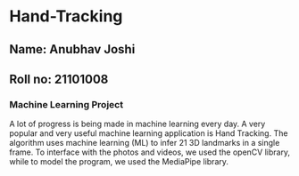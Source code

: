 # Hand-Tracking

## Name: Anubhav Joshi
## Roll no: 21101008
### Machine Learning Project

A lot of progress is being made in machine learning every day.  A very popular and very useful machine learning application is Hand Tracking. The algorithm uses machine learning (ML) to infer 21 3D landmarks in a single frame. To interface with the photos and videos, we used the openCV library, while to model the program, we used the MediaPipe library. 
